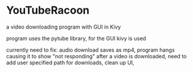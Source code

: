 # YouTubeRacoon
a video downloading program with GUI in Kivy

program uses the pytube library,
for the GUI kivy is used

currently need to fix:
audio download saves as mp4,
program hangs causing it to show "not responding" after a video is downloaded,
need to add user specified path for downloads,
clean up UI, 
